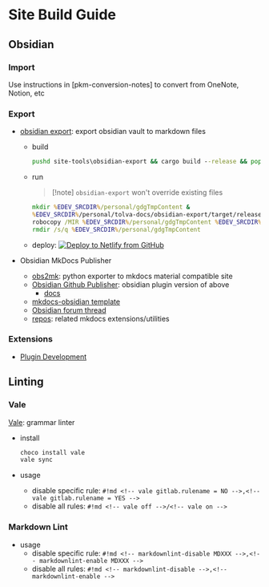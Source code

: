 # Site Build Guide

## Obsidian
### Import
Use instructions in [pkm-conversion-notes] to convert from OneNote, Notion, etc

### Export
- [obsidian export](https://github.com/ikrima/obsidian-export): export obsidian vault to markdown files
  - build
    ```bat
    pushd site-tools\obsidian-export && cargo build --release && popd
    ```
  - run
    > [!note] `obsidian-export` won't override existing files
    ```bat
    mkdir %EDEV_SRCDIR%/personal/gdgTmpContent &
    %EDEV_SRCDIR%/personal/tolva-docs/obsidian-export/target/release/obsidian-export.exe %EDEV_SRCDIR%/personal/tolva-docs/docs %EDEV_SRCDIR%/personal/gdgTmpContent &
    robocopy /MIR %EDEV_SRCDIR%/personal/gdgTmpContent %EDEV_SRCDIR%/personal/gamedevguide/content/dev-notes &
    rmdir /s/q %EDEV_SRCDIR%/personal/gdgTmpContent
    ```
  - deploy: [![Deploy to Netlify from GitHub](https://www.netlify.com/img/deploy/button.svg)](https://app.netlify.com/start/deploy?repository=https://github.com/ikrima/ikrima)

- Obsidian MkDocs Publisher
  - [obs2mk](https://github.com/ObsidianPublisher/obsidian-mkdocs-publisher-python): python exporter to mkdocs material compatible site
  - [Obsidian Github Publisher](https://github.com/ObsidianPublisher/obsidian-github-publisher): obsidian plugin version of above
    - [docs](https://obsidian-publisher.netlify.app)
  - [mkdocs-obsidian template](https://github.com/ObsidianPublisher/obsidian-mkdocs-publisher-template)
  - [Obsidian forum thread](https://forum.obsidian.md/t/obsidian-mkdocs-publisher-a-free-publish-alternative/29540/37)
  - [repos](https://github.com/orgs/ObsidianPublisher/repositories): related mkdocs extensions/utilities

### Extensions
- [Plugin Development](https://marcus.se.net/obsidian-plugin-docs)


## Linting

### Vale

[Vale](https://earthly.dev/blog/markdown-lint/): grammar linter

- install
  ```bat
  choco install vale
  vale sync
  ```

- usage
  - disable specific rule: `#!md <!-- vale gitlab.rulename = NO -->,<!-- vale gitlab.rulename = YES -->`
  - disable all rules:     `#!md <!-- vale off -->/<!-- vale on -->`

### Markdown Lint
- usage
  - disable specific rule: `#!md <!-- markdownlint-disable MDXXX -->,<!-- markdownlint-enable MDXXX -->`
  - disable all rules:     `#!md <!-- markdownlint-disable -->,<!-- markdownlint-enable -->`
